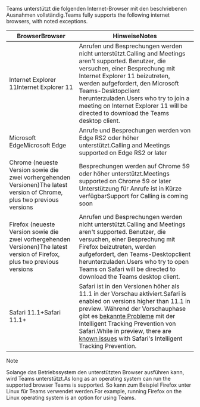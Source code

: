 <span data-ttu-id="6b173-101">Teams unterstützt die folgenden Internet-Browser mit den beschriebenen Ausnahmen vollständig.</span><span class="sxs-lookup"><span data-stu-id="6b173-101">Teams fully supports the following internet browsers, with noted exceptions.</span></span>

|<span data-ttu-id="6b173-102">Browser</span><span class="sxs-lookup"><span data-stu-id="6b173-102">Browser</span></span>  |<span data-ttu-id="6b173-103">Hinweise</span><span class="sxs-lookup"><span data-stu-id="6b173-103">Notes</span></span>  |
|---------|---------|
|<span data-ttu-id="6b173-104">Internet Explorer 11</span><span class="sxs-lookup"><span data-stu-id="6b173-104">Internet Explorer 11</span></span>     |   <span data-ttu-id="6b173-105">Anrufen und Besprechungen werden nicht unterstützt.</span><span class="sxs-lookup"><span data-stu-id="6b173-105">Calling and Meetings aren't supported.</span></span> <span data-ttu-id="6b173-106">Benutzer, die versuchen, einer Besprechung mit Internet Explorer 11 beizutreten, werden aufgefordert, den Microsoft Teams-Desktopclient herunterzuladen.</span><span class="sxs-lookup"><span data-stu-id="6b173-106">Users who try to join a meeting on Internet Explorer 11 will be directed to download the Teams desktop client.</span></span>      |
|<span data-ttu-id="6b173-107">Microsoft Edge</span><span class="sxs-lookup"><span data-stu-id="6b173-107">Microsoft Edge</span></span>    |<span data-ttu-id="6b173-108">Anrufe und Besprechungen werden von Edge RS2 oder höher unterstützt.</span><span class="sxs-lookup"><span data-stu-id="6b173-108">Calling and Meetings supported on Edge RS2 or later</span></span> |
|<span data-ttu-id="6b173-109">Chrome (neueste Version sowie die zwei vorhergehenden Versionen)</span><span class="sxs-lookup"><span data-stu-id="6b173-109">The latest version of Chrome, plus two previous versions</span></span>     | <span data-ttu-id="6b173-110">Besprechungen werden auf Chrome 59 oder höher unterstützt.</span><span class="sxs-lookup"><span data-stu-id="6b173-110">Meetings supported on Chrome 59 or later</span></span><br>  <span data-ttu-id="6b173-111">Unterstützung für Anrufe ist in Kürze verfügbar</span><span class="sxs-lookup"><span data-stu-id="6b173-111">Support for Calling is coming soon</span></span>     |
|<span data-ttu-id="6b173-112">Firefox (neueste Version sowie die zwei vorhergehenden Versionen)</span><span class="sxs-lookup"><span data-stu-id="6b173-112">The latest version of Firefox, plus two previous versions</span></span>     |   <span data-ttu-id="6b173-113">Anrufen und Besprechungen werden nicht unterstützt.</span><span class="sxs-lookup"><span data-stu-id="6b173-113">Calling and Meetings aren't supported.</span></span> <span data-ttu-id="6b173-114">Benutzer, die versuchen, einer Besprechung mit Firefox beizutreten, werden aufgefordert, den Teams-Desktopclient herunterzuladen.</span><span class="sxs-lookup"><span data-stu-id="6b173-114">Users who try to open Teams on Safari will be directed to download the Teams desktop client.</span></span>       |
|<span data-ttu-id="6b173-115">Safari 11.1+</span><span class="sxs-lookup"><span data-stu-id="6b173-115">Safari 11.1+</span></span>     |   <span data-ttu-id="6b173-116">Safari ist in den Versionen höher als 11.1 in der Vorschau aktiviert.</span><span class="sxs-lookup"><span data-stu-id="6b173-116">Safari is enabled on versions higher than 11.1 in preview.</span></span> <span data-ttu-id="6b173-117">Während der Vorschauphase gibt es [bekannte Probleme](https://support.office.com/article/safari-browser-support-1aac0a7c-35a8-42c1-a7df-f674afe234df) mit der Intelligent Tracking Prevention von Safari.</span><span class="sxs-lookup"><span data-stu-id="6b173-117">While in preview, there are [known issues](https://support.office.com/article/safari-browser-support-1aac0a7c-35a8-42c1-a7df-f674afe234df) with Safari's Intelligent Tracking Prevention.</span></span>|

> [!NOTE]
> <span data-ttu-id="6b173-118">Solange das Betriebssystem den unterstützten Browser ausführen kann, wird Teams unterstützt.</span><span class="sxs-lookup"><span data-stu-id="6b173-118">As long as an operating system can run the supported browser Teams is supported.</span></span> <span data-ttu-id="6b173-119">So kann zum Beispiel Firefox unter Linux für Teams verwendet werden.</span><span class="sxs-lookup"><span data-stu-id="6b173-119">For example, running Firefox on the Linux operating system is an option for using Teams.</span></span>
